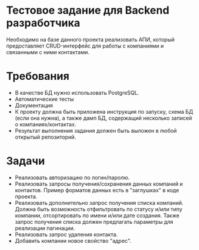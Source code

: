 # Тестовое задание для Backend разработчика

Необходимо на базе данного проекта реализовать АПИ, который предоставляет CRUD-интерфейс для работы с компаниями и связанными с ними контактами.

# Требования

* В качестве БД нужно использовать PostgreSQL.
* Автоматические тесты
* Документация
* К проекту должна быть приложена инструкция по запуску, схема БД (если она нужна), а также дамп БД, содержащий несколько записей о компаниях/контактах.
* Результат выполнения задания должен быть выложен в любой открытый репозиторий.

# Задачи

* Реализовать авторизацию по логин/паролю.
* Реализовать запросы получения/сохранения данных компаний и контактов. Пример форматов данных есть в "заглушках" в коде проекта.
* Реализовать дополнительно запрос получения списка компаний. Должна быть возможность отфильтровать по статусу и/или типу компании, отсортировать по имени и/или дате создания. Также запрос получения списка должен предлагать параметры для реализации пагинации.
* Реализовать запрос удаления контакта.
* Добавить компании новое свойство "адрес".
